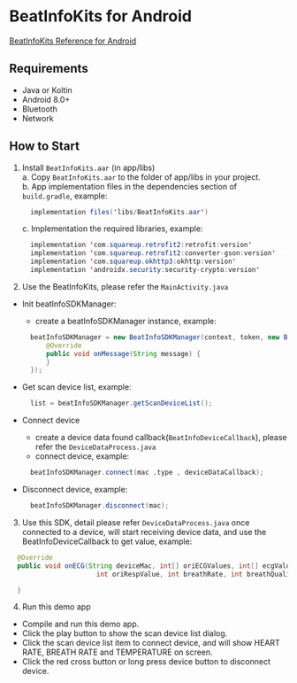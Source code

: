 # BeatInfoKits for Android 
[BeatInfoKits Reference for Android](https://docs.google.com/document/d/1vwwf_BozLqUMlHiJKB1dM_wFujWCokbj3tPj9Ibzfnc/edit#heading=h.k3zai6kg2wsb)
## Requirements
- Java or Koltin
- Android 8.0+
- Bluetooth
- Network
## How to Start
1. Install `BeatInfoKits.aar` (in app/libs)  
  a. Copy `BeatInfoKits.aar` to the folder of app/libs in your project.  
  b. App implementation files in the dependencies section of `build.gradle`, example:
    ```Java
      implementation files('libs/BeatInfoKits.aar')
    ```
    c. Implementation the required libraries, example:  
    ```Java
      implementation 'com.squareup.retrofit2:retrofit:version'  
      implementation 'com.squareup.retrofit2:converter-gson:version'  
      implementation 'com.squareup.okhttp3:okhttp:version'  
      implementation 'androidx.security:security-crypto:version'  
    ```

2. Use the BeatInfoKits, please refer the `MainActivity.java`  
  - Init beatInfoSDKManager:   
    - create a beatInfoSDKManager instance, example:  
    ```Java
      beatInfoSDKManager = new BeatInfoSDKManager(context, token, new BeatInfoSDKManagerCallback() {
          @Override
          public void onMessage(String message) {
          }
      });
    ```
  - Get scan device list, example:
    ```Java
      list = beatInfoSDKManager.getScanDeviceList();
    ```

  - Connect device  
    - create a device data found callback(`BeatInfoDeviceCallback`), please refer the `DeviceDataProcess.java`
    - connect device, example:
    ```Java
      beatInfoSDKManager.connect(mac ,type , deviceDataCallback);
    ```
  - Disconnect device, example:  
    ```Java
      beatInfoSDKManager.disconnect(mac);
    ```


3. Use this SDK, detail please refer `DeviceDataProcess.java`
   once connected to a device, will start receiving device data, and use the BeatInfoDeviceCallback to get value, example:
  ```Java
    @Override
    public void onECG(String deviceMac, int[] oriECGValues, int[] ecgValues, int[] hrs, int[] irrFlags, int[] ecgQualityFlags, int[] rris,
                        int oriRespValue, int breathRate, int breathQualityFlag, boolean isLeadOff) {

    } 
  ```

4. Run this demo app  
  - Compile and run this demo app.  
  - Click the play button to show the scan device list dialog.  
  - Click the scan device list item to connect device, and will show HEART RATE, BREATH RATE and TEMPERATURE on screen.  
  - Click the red cross button or long press device button to disconnect device.